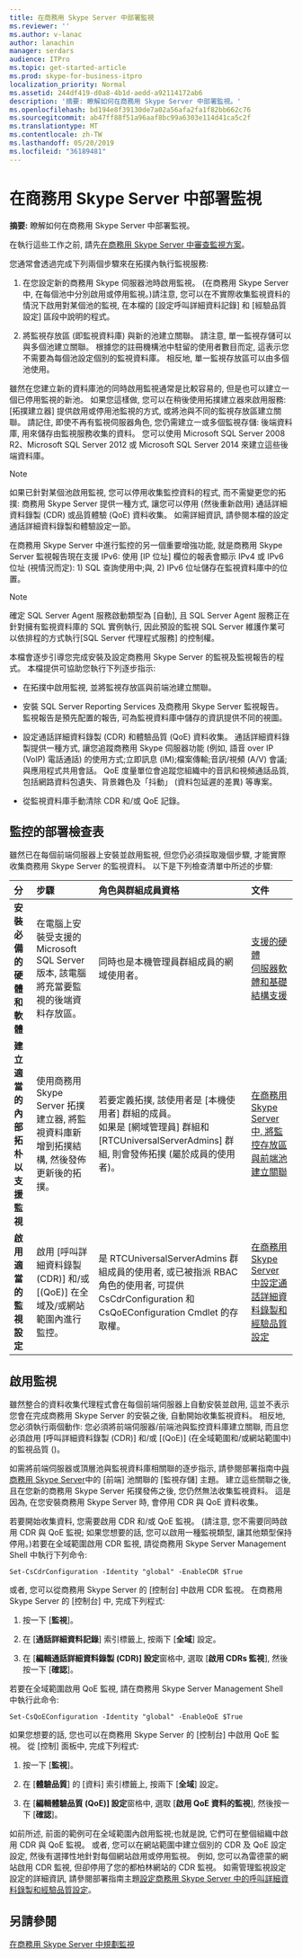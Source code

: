 ```yaml
---
title: 在商務用 Skype Server 中部署監視
ms.reviewer: ''
ms.author: v-lanac
author: lanachin
manager: serdars
audience: ITPro
ms.topic: get-started-article
ms.prod: skype-for-business-itpro
localization_priority: Normal
ms.assetid: 244df419-d0a8-4b1d-aedd-a92114172ab6
description: '摘要: 瞭解如何在商務用 Skype Server 中部署監視。'
ms.openlocfilehash: bd194e8f39130de7a02a56afa2fa1f82bb662c76
ms.sourcegitcommit: ab47ff88f51a96aaf8bc99a6303e114d41ca5c2f
ms.translationtype: MT
ms.contentlocale: zh-TW
ms.lasthandoff: 05/20/2019
ms.locfileid: "36189481"
---
```

# <a name="deploy-monitoring-in-skype-for-business-server"></a>在商務用 Skype Server 中部署監視

**摘要:** 瞭解如何在商務用 Skype Server 中部署監視。

在執行這些工作之前, 請先[在商務用 Skype Server 中審查監視方案](../../plan-your-deployment/monitoring.md)。

您通常會透過完成下列兩個步驟來在拓撲內執行監視服務:

1. 在您設定新的商務用 Skype 伺服器池時啟用監視。 (在商務用 Skype Server 中, 在每個池中分別啟用或停用監視。)請注意, 您可以在不實際收集監視資料的情況下啟用對某個池的監視, 在本檔的 [設定呼叫詳細資料記錄] 和 [經驗品質設定] 區段中說明的程式。

2. 將監視存放區 (即監視資料庫) 與新的池建立關聯。 請注意, 單一監視存儲可以與多個池建立關聯。 根據您的註冊機構池中駐留的使用者數目而定, 這表示您不需要為每個池設定個別的監視資料庫。 相反地, 單一監視存放區可以由多個池使用。

雖然在您建立新的資料庫池的同時啟用監視通常是比較容易的, 但是也可以建立一個已停用監視的新池。 如果您這樣做, 您可以在稍後使用拓撲建立器來啟用服務: [拓撲建立器] 提供啟用或停用池監視的方式, 或將池與不同的監視存放區建立關聯。 請記住, 即使不再有監視伺服器角色, 您仍需建立一或多個監視存儲: 後端資料庫, 用來儲存由監視服務收集的資料。 您可以使用 Microsoft SQL Server 2008 R2、Microsoft SQL Server 2012 或 Microsoft SQL Server 2014 來建立這些後端資料庫。

> [!NOTE]
> 如果已針對某個池啟用監視, 您可以停用收集監控資料的程式, 而不需變更您的拓撲: 商務用 Skype Server 提供一種方式, 讓您可以停用 (然後重新啟用) 通話詳細資料錄製 (CDR) 或品質體驗 (QoE) 資料收集。 如需詳細資訊, 請參閱本檔的設定通話詳細資料錄製和體驗設定一節。

在商務用 Skype Server 中進行監控的另一個重要增強功能, 就是商務用 Skype Server 監視報告現在支援 IPv6: 使用 [IP 位址] 欄位的報表會顯示 IPv4 或 IPv6 位址 (視情況而定): 1) SQL 查詢使用中;與, 2) IPv6 位址儲存在監視資料庫中的位置。

> [!NOTE]
> 確定 SQL Server Agent 服務啟動類型為 [自動], 且 SQL Server Agent 服務正在針對擁有監視資料庫的 SQL 實例執行, 因此預設的監視 SQL Server 維護作業可以依排程的方式執行[SQL Server 代理程式服務] 的控制權。

本檔會逐步引導您完成安裝及設定商務用 Skype Server 的監視及監視報告的程式。 本檔提供可協助您執行下列逐步指示:

- 在拓撲中啟用監視, 並將監視存放區與前端池建立關聯。

- 安裝 SQL Server Reporting Services 及商務用 Skype Server 監視報告。 監視報告是預先配置的報告, 可為監視資料庫中儲存的資訊提供不同的視圖。

- 設定通話詳細資料錄製 (CDR) 和體驗品質 (QoE) 資料收集。 通話詳細資料錄製提供一種方式, 讓您追蹤商務用 Skype 伺服器功能 (例如, 語音 over IP (VoIP) 電話通話) 的使用方式;立即訊息 (IM);檔案傳輸;音訊/視頻 (A/V) 會議;與應用程式共用會話。 QoE 度量單位會追蹤您組織中的音訊和視頻通話品質, 包括網路資料包遺失、背景雜色及「抖動」 (資料包延遲的差異) 等專案。

- 從監視資料庫手動清除 CDR 和/或 QoE 記錄。

## <a name="deployment-checklist-for-monitoring"></a>監控的部署檢查表

雖然已在每個前端伺服器上安裝並啟用監視, 但您仍必須採取幾個步驟, 才能實際收集商務用 Skype Server 的監視資料。 以下是下列檢查清單中所述的步驟:

|**分**|**步驟**|**角色與群組成員資格**|**文件**|
|:-----|:-----|:-----|:-----|
|**安裝必備的硬體和軟體** <br/> |在電腦上安裝受支援的 Microsoft SQL Server 版本, 該電腦將充當要監視的後端資料存放區。  <br/> |同時也是本機管理員群組成員的網域使用者。  <br/> |[支援的硬體](https://technet.microsoft.com/library/5f9c085d-205e-4235-9061-9ad875283cb0.aspx) <br/> [伺服器軟體和基礎結構支援](https://technet.microsoft.com/library/4ee5fe38-0191-4710-9aa2-df8895e8c51b.aspx) <br/> |
|**建立適當的內部拓朴以支援監視** <br/> |使用商務用 Skype Server 拓撲建立器, 將監視資料庫新增到拓撲結構, 然後發佈更新後的拓撲。  <br/> |若要定義拓撲, 該使用者是 [本機使用者] 群組的成員。  <br/> 如果是 [網域管理員] 群組和 [RTCUniversalServerAdmins] 群組, 則會發佈拓撲 (屬於成員的使用者)。  <br/> |[在商務用 Skype Server 中, 將監控存放區與前端池建立關聯](associate-a-monitoring-store.md) <br/> |
|**啟用適當的監視設定** <br/> |啟用 [呼叫詳細資料錄製 (CDR)] 和/或 [(QoE)] 在全域及/或網站範圍內進行監控。  <br/> |是 RTCUniversalServerAdmins 群組成員的使用者, 或已被指派 RBAC 角色的使用者, 可提供 CsCdrConfiguration 和 CsQoEConfiguration Cmdlet 的存取權。  <br/> |[在商務用 Skype Server 中設定通話詳細資料錄製和經驗品質設定](call-detail-recording-and-qoe.md) <br/> |

## <a name="enable-monitoring"></a>啟用監視

雖然整合的資料收集代理程式會在每個前端伺服器上自動安裝並啟用, 這並不表示您會在完成商務用 Skype Server 的安裝之後, 自動開始收集監視資料。 相反地, 您必須執行兩個動作: 您必須將前端伺服器/前端池與監控資料庫建立關聯, 而且您必須啟用 [呼叫詳細資料錄製 (CDR)] 和/或 [(QoE)] (在全域範圍和/或網站範圍中) 的監視品質 ()。

如需將前端伺服器或頂層池與監視資料庫相關聯的逐步指示, 請參閱部署指南中[與商務用 Skype Server](associate-a-monitoring-store.md)中的 [前端] 池關聯的 [監視存儲] 主題。 建立這些關聯之後, 且在您新的商務用 Skype Server 拓撲發佈之後, 您仍然無法收集監視資料。 這是因為, 在您安裝商務用 Skype Server 時, 會停用 CDR 與 QoE 資料收集。

若要開始收集資料, 您需要啟用 CDR 和/或 QoE 監視。 (請注意, 您不需要同時啟用 CDR 與 QoE 監視; 如果您想要的話, 您可以啟用一種監視類型, 讓其他類型保持停用。)若要在全域範圍啟用 CDR 監視, 請從商務用 Skype Server Management Shell 中執行下列命令:

```
Set-CsCdrConfiguration -Identity "global" -EnableCDR $True
```

或者, 您可以從商務用 Skype Server 的 [控制台] 中啟用 CDR 監視。 在商務用 Skype Server 的 [控制台] 中, 完成下列程式:

1. 按一下 [**監視**]。

2. 在 [**通話詳細資料記錄**] 索引標籤上, 按兩下 [**全域**] 設定。

3. 在 [**編輯通話詳細資料錄製 (CDR)] 設定**窗格中, 選取 [**啟用 CDRs 監視**], 然後按一下 [**確認**]。

若要在全域範圍啟用 QoE 監視, 請在商務用 Skype Server Management Shell 中執行此命令:

```
Set-CsQoEConfiguration -Identity "global" -EnableQoE $True
```

如果您想要的話, 您也可以在商務用 Skype Server 的 [控制台] 中啟用 QoE 監視。 從 [控制] 面板中, 完成下列程式:

1. 按一下 [**監視**]。

2. 在 [**體驗品質**] 的 [資料] 索引標籤上, 按兩下 [**全域**] 設定。

3. 在 [**編輯體驗品質 (QoE)] 設定**窗格中, 選取 [**啟用 QoE 資料的監視**], 然後按一下 [**確認**]。

如前所述, 前面的範例可在全域範圍內啟用監視;也就是說, 它們可在整個組織中啟用 CDR 與 QoE 監視。 或者, 您可以在網站範圍中建立個別的 CDR 及 QoE 設定設定, 然後有選擇性地針對每個網站啟用或停用監視。 例如, 您可以為雷德蒙的網站啟用 CDR 監視, 但卻停用了您的都柏林網站的 CDR 監視。 如需管理監視設定設定的詳細資訊, 請參閱部署指南主題[設定商務用 Skype Server 中的呼叫詳細資料錄製和經驗品質設定](call-detail-recording-and-qoe.md)。

## <a name="see-also"></a>另請參閱

[在商務用 Skype Server 中規劃監視](../../plan-your-deployment/monitoring.md)
